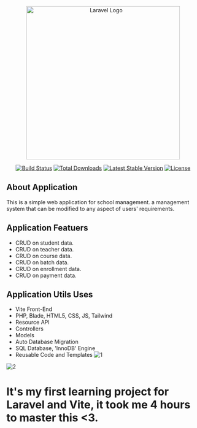 <p align="center"><a href="https://laravel.com" target="_blank"><img src="https://raw.githubusercontent.com/laravel/art/master/logo-lockup/5%20SVG/2%20CMYK/1%20Full%20Color/laravel-logolockup-cmyk-red.svg" width="400" alt="Laravel Logo"></a></p>

<p align="center">
<a href="https://github.com/laravel/framework/actions"><img src="https://github.com/laravel/framework/workflows/tests/badge.svg" alt="Build Status"></a>
<a href="https://packagist.org/packages/laravel/framework"><img src="https://img.shields.io/packagist/dt/laravel/framework" alt="Total Downloads"></a>
<a href="https://packagist.org/packages/laravel/framework"><img src="https://img.shields.io/packagist/v/laravel/framework" alt="Latest Stable Version"></a>
<a href="https://packagist.org/packages/laravel/framework"><img src="https://img.shields.io/packagist/l/laravel/framework" alt="License"></a>
</p>

## About Application

This is a simple web application for school management. a management system that can be modified to any aspect of users' requirements.

## Application Featuers
- CRUD on student data.
- CRUD on teacher data.
- CRUD on course data.
- CRUD on batch data.
- CRUD on enrollment data.
- CRUD on payment data.

## Application Utils Uses
- Vite Front-End
- PHP, Blade, HTML5, CSS, JS, Tailwind
- Resource API
- Controllers
- Models
- Auto Database Migration
- SQL Database, 'InnoDB' Engine
- Reusable Code and Templates
![1](https://github.com/Diary-hub/studentmanagement-app/assets/39463871/c4e7d26e-42e0-4e3d-afbd-1494f58a5bea)

![2](https://github.com/Diary-hub/studentmanagement-app/assets/39463871/4392af48-0fe1-4f8f-87f4-1ba658d7bb35)

# It's my first learning project for Laravel and Vite, it took me 4 hours to master this <3.

